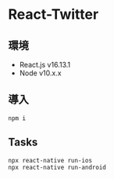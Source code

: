 # React-Twitter

## 環境
- React.js v16.13.1
- Node v10.x.x

## 導入
```
npm i
```

## Tasks
```
npx react-native run-ios
npx react-native run-android
```

